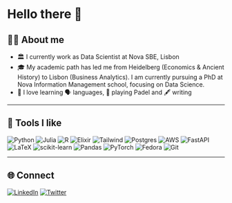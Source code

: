 # Hello there 👋

## 👨‍💻 About me

- 🏛️ I currently work as Data Scientist at Nova SBE, Lisbon
- 🎓 My academic path has led me from Heidelberg (Economics & Ancient History) to Lisbon (Business Analytics). I am currently pursuing a PhD at Nova Information Management school, focusing on Data Science.
- 🌱 I love learning 🗣️ languages, 🎾 playing Padel and 🖋️ writing 

---

## 🧰 Tools I like

![Python](https://img.shields.io/badge/Python-3776AB?style=for-the-badge&logo=python&logoColor=white)
![Julia](https://img.shields.io/badge/-Julia-9558B2?style=for-the-badge&logo=julia&logoColor=white)
![R](https://img.shields.io/badge/R-276DC3?style=for-the-badge&logo=r&logoColor=white)
![Elixir](https://img.shields.io/badge/Elixir-4B275F?style=for-the-badge&logo=elixir&logoColor=white)
![Tailwind](https://img.shields.io/badge/Tailwind_CSS-38B2AC?style=for-the-badge&logo=tailwind-css&logoColor=white)
![Postgres](https://img.shields.io/badge/PostgreSQL-316192?style=for-the-badge&logo=postgresql&logoColor=white)
![AWS](https://img.shields.io/badge/Amazon_AWS-232F3E?style=for-the-badge&logo=amazon-aws&logoColor=white)
![FastAPI](https://img.shields.io/badge/FastAPI-005571?style=for-the-badge&logo=fastapi)
![LaTeX](https://img.shields.io/badge/latex-%23008080.svg?style=for-the-badge&logo=latex&logoColor=white)
![scikit-learn](https://img.shields.io/badge/scikit--learn-%23F7931E.svg?style=for-the-badge&logo=scikit-learn&logoColor=white)
![Pandas](https://img.shields.io/badge/pandas-%23150458.svg?style=for-the-badge&logo=pandas&logoColor=white)
![PyTorch](https://img.shields.io/badge/PyTorch-%23EE4C2C.svg?style=for-the-badge&logo=PyTorch&logoColor=white)
![Fedora](https://img.shields.io/badge/Fedora-294172?style=for-the-badge&logo=fedora&logoColor=white)
![Git](https://img.shields.io/badge/git-%23F05033.svg?style=for-the-badge&logo=git&logoColor=white)

---
## 🌐 Connect

[![LinkedIn](https://img.shields.io/badge/LinkedIn-0077B5?style=for-the-badge&logo=linkedin&logoColor=white)](https://www.linkedin.com/in/nfsturm/)
[![Twitter](https://img.shields.io/badge/Twitter-1DA1F2?style=for-the-badge&logo=twitter&logoColor=white)](https://twitter.com/NFSturm)
